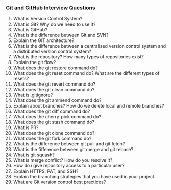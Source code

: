 ### Git and GitHub Interview Questions

1. What is Version Control System?
2. What is Git? Why do we need to use it?
3. What is GitHub?
4. What is the difference between Git and SVN?
5. Explain the GIT architecture?
6. What is the difference between a centralised version control system and a distributed version control system?
7. What is the repository? How many types of repositories exist?
8. Explain the git flow?
9. What does the git restore command do?
10. What does the git reset command do? What are the different types of resets?
11. What does the git revert command do?
12. What does the git clean command do?
13. What is .gitignore?
14. What does the git ammend command do?
15. Explain about branches? How do we delete local and remote branches?
16. What does the git diff command do?
17. What does the cherry-pick command do?
18. What does the git stash command do?
19. What is PR?
20. What does the git clone command do?
21. What does the git fork command do?
22. What is the difference between git pull and git fetch?
23. What is the fifference between  git merge and git rebase?
25. What is git squash?
26. What is merge conflict? How do you resolve it?
27. How do i give repository access to a particular user?
28. Explain HTTPS, PAT, and SSH?
29. Explain the branching strategies that you have used in your project.
30. What are Git version control best practices?
